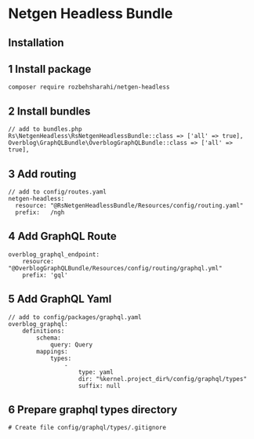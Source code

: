 # Netgen Headless Bundle

## Installation

## 1 Install package

`composer require rozbehsharahi/netgen-headless`

## 2 Install bundles

```
// add to bundles.php
Rs\NetgenHeadless\RsNetgenHeadlessBundle::class => ['all' => true],
Overblog\GraphQLBundle\OverblogGraphQLBundle::class => ['all' => true],
```

## 3 Add routing

```
// add to config/routes.yaml
netgen-headless:
  resource: "@RsNetgenHeadlessBundle/Resources/config/routing.yaml"
  prefix:   /ngh
```

## 4 Add GraphQL Route

```
overblog_graphql_endpoint:
    resource: "@OverblogGraphQLBundle/Resources/config/routing/graphql.yml"
    prefix: 'gql'
```

## 5 Add GraphQL Yaml

```
// add to config/packages/graphql.yaml
overblog_graphql:
    definitions:
        schema:
            query: Query
        mappings:
            types:
                -
                    type: yaml
                    dir: "%kernel.project_dir%/config/graphql/types"
                    suffix: null
```

## 6 Prepare graphql types directory

```
# Create file config/graphql/types/.gitignore
```

